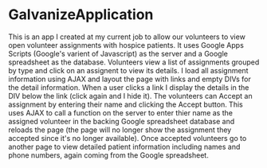 # GalvanizeApplication

This is an app I created at my current job to allow our volunteers to view open volunteer assignments with hospice patients. It uses Google Apps Scripts (Google's varient of Javascript) as the server and a Google spreadsheet as the database. Volunteers view a list of assignments grouped by type and click on an assignent to view its details. I load all assignment information using AJAX and layout the page with links and empty DIVs for the detail information. When a user clicks a link I display the details in the DIV below the link (click again and I hide it). The volunteers can Accept an assignment by entering their name and clicking the Accept button. This uses AJAX to call a function on the server to enter thier name as the assigned volunteer in the backing Google spreadsheet database and reloads the page (the page will no longer show the assignment they accepted since it's no longer available). Once accepted volunteers go to another page to view detailed patient information including names and phone numbers, again coming from the Google spreadsheet.
